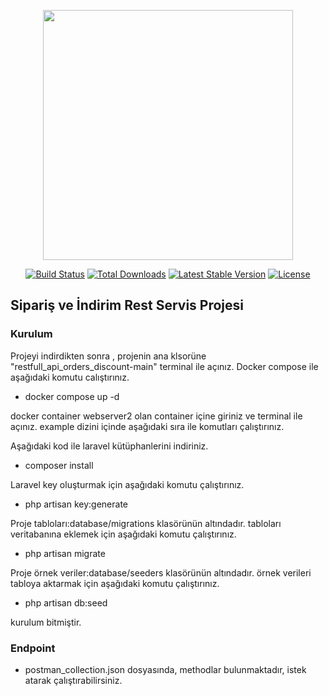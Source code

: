 <p align="center"><a href="https://laravel.com" target="_blank"><img src="https://raw.githubusercontent.com/laravel/art/master/logo-lockup/5%20SVG/2%20CMYK/1%20Full%20Color/laravel-logolockup-cmyk-red.svg" width="400"></a></p>

<p align="center">
<a href="https://travis-ci.org/laravel/framework"><img src="https://travis-ci.org/laravel/framework.svg" alt="Build Status"></a>
<a href="https://packagist.org/packages/laravel/framework"><img src="https://img.shields.io/packagist/dt/laravel/framework" alt="Total Downloads"></a>
<a href="https://packagist.org/packages/laravel/framework"><img src="https://img.shields.io/packagist/v/laravel/framework" alt="Latest Stable Version"></a>
<a href="https://packagist.org/packages/laravel/framework"><img src="https://img.shields.io/packagist/l/laravel/framework" alt="License"></a>
</p>

## Sipariş ve İndirim Rest Servis Projesi

### Kurulum
Projeyi indirdikten sonra , projenin ana klsorüne "restfull_api_orders_discount-main" terminal ile açınız. Docker compose ile aşağıdaki komutu calıştırınız.
- docker compose up -d

docker container webserver2 olan container içine giriniz ve terminal ile açınız.
example dizini içinde aşağıdaki sıra ile komutları çalıştırınız.

Aşağıdaki kod ile laravel kütüphanlerini indiriniz.
- composer install

Laravel key oluşturmak için aşağıdaki komutu çalıştırınız.
- php artisan key:generate

Proje tabloları:database/migrations klasörünün altındadır. tabloları veritabanına eklemek için aşağıdaki komutu çalıştırınız.
- php artisan migrate

Proje örnek veriler:database/seeders klasörünün altındadır. örnek verileri tabloya aktarmak için aşağıdaki komutu çalıştırınız.
- php artisan db:seed

kurulum bitmiştir.

### Endpoint
- postman_collection.json dosyasında, methodlar bulunmaktadır, istek atarak çalıştırabilirsiniz.
